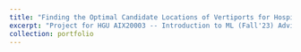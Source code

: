 ```yaml
---
title: "Finding the Optimal Candidate Locations of Vertiports for Hospital Accessibility using K-Means"
excerpt: "Project for HGU AIX20003 -- Introduction to ML (Fall'23) Advised by Prof. Junghyun Kim <a href='https://docs.google.com/presentation/d/1BldVgQSGUzeCSSf-0BxVl2764WyX8mEgviARHuxn_kA/edit?usp=sharing'[Slide]</a>"
collection: portfolio
---
```


